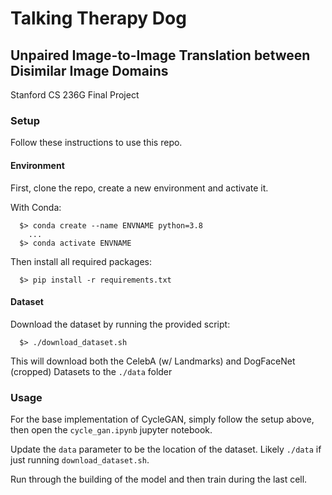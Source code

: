 # Talking Therapy Dog
## Unpaired Image-to-Image Translation between Disimilar Image Domains
Stanford CS 236G Final Project

### Setup
Follow these instructions to use this repo.
#### Environment
First, clone the repo, create a new environment and activate it.

With Conda:
```
  $> conda create --name ENVNAME python=3.8
    ...
  $> conda activate ENVNAME 
```

Then install all required packages:
```
  $> pip install -r requirements.txt
```

#### Dataset
Download the dataset by running the provided script:
```
  $> ./download_dataset.sh
```
This will download both the CelebA (w/ Landmarks) and DogFaceNet (cropped) Datasets to the `./data` folder

### Usage
For the base implementation of CycleGAN, simply follow the setup above, then open the `cycle_gan.ipynb` jupyter notebook.

Update the `data` parameter to be the location of the dataset. Likely `./data` if just running `download_dataset.sh`.

Run through the building of the model and then train during the last cell.
